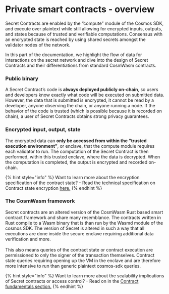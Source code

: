 # Private smart contracts - overview

Secret Contracts are enabled by the “compute” module of the Cosmos SDK, and execute over plaintext while still allowing for encrypted inputs, outputs, and states because of trusted and verifiable computations. Consensus with an encrypted state is reached by using shared secrets amongst the validator nodes of the network.

In this part of the documentation, we highlight the flow of data for interactions on the secret network and dive into the design of Secret Contracts and their differentiations from standard CosmWasm contracts.

### Public binary

A Secret Contract’s code is **always deployed publicly on-chain**, so users and developers know exactly what code will be executed on submitted data. However, the data that is submitted is encrypted, it cannot be read by a developer, anyone observing the chain, or anyone running a node. If the behavior of the code is trusted (which is possible because it is recorded on chain), a user of Secret Contracts obtains strong privacy guarantees.

### Encrypted input, output, state

The encrypted data can **only be accessed from within the “trusted execution environment”**, or enclave, that the compute module requires each validator to run. The computation of the Secret Contract is then performed, within this trusted enclave, where the data is decrypted. When the computation is completed, the output is encrypted and recorded on-chain.

{% hint style="info" %}
Want to learn more about the encryption specification of the contract state? - Read the technical specification on Contract state encryption [here.](encryption-key-management/contract-state-encryption.md)
{% endhint %}

### The CosmWasm framework

Secret contracts are an altered version of the CosmWasm Rust based smart contract framework and share many resemblance. The contracts written in Rust compile to a Wasm binary that is than run by the Wasmd module of the cosmos SDK. The version of Secret is altered in such a way that all executions are done inside the secure enclave requiring additional data verification and more.\
\
This also means queries of the contract state or contract execution are permissioned to only the signer of the transaction themselves. Contract state queries requiring opening up the VM in the enclave and are therefore more intensive to run than generic plaintext cosmos-sdk queries.

{% hint style="info" %}
Want to learn more about the scalability implications of Secret contracts or access control? - Read on in the [Contract fundamentals section.](../../../development/tools-and-libraries/contract-development/)
{% endhint %}

